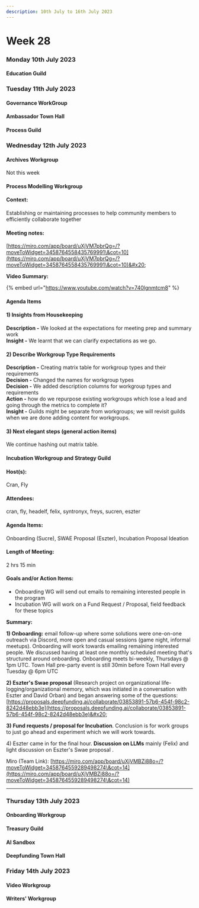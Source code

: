 ```yaml
---
description: 10th July to 16th July 2023
---
```


# Week 28

### Monday 10th July 2023 <a href="#docs-internal-guid-2fd8f533-7fff-aecb-8836-bf1d7e1e0a73" id="docs-internal-guid-2fd8f533-7fff-aecb-8836-bf1d7e1e0a73"></a>

#### Education Guild

### Tuesday 11th July 2023

#### Governance WorkGroup

#### Ambassador Town Hall

#### Process Guild

### Wednesday 12th July 2023

#### Archives Workgroup

Not this week

#### Process Modelling Workgroup

#### **Context:**&#x20;

Establishing or maintaining processes to help community members to efficiently collaborate together&#x20;

#### **Meeting notes:**

&#x20;[https://miro.com/app/board/uXjVM7pbrQg=/?moveToWidget=3458764558435769991\&cot=10](https://miro.com/app/board/uXjVM7pbrQg=/?moveToWidget=3458764558435769991\&cot=10)&#x20;

**Video Summary:**&#x20;

{% embed url="https://www.youtube.com/watch?v=740lgnmtcm8" %}

#### **Agenda Items**&#x20;

#### **1) Insights from Housekeeping**&#x20;

**Description -** We looked at the expectations for meeting prep and summary work \
**Insight -** We learnt that we can clarify expectations as we go.&#x20;

#### **2) Describe Workgroup Type Requirements**&#x20;

**Description -** Creating matrix table for workgroup types and their requirements\
**Decision -** Changed the names for workgroup types \
**Decision -** We added description columns for workgroup types and requirements \
**Action -** how do we repurpose existing workgroups which lose a lead and going through the metrics to complete it? \
**Insight -** Guilds might be separate from workgroups; we will revisit guilds when we are done adding content for workgroups.&#x20;

#### **3) Next elegant steps** (general action items)&#x20;

We continue hashing out matrix table.

#### Incubation Workgroup and Strategy Guild

#### Host(s):&#x20;

Cran, Fly&#x20;

#### Attendees:&#x20;

cran, fly, headelf, felix, syntronyx, freys, sucren, eszter&#x20;

#### Agenda Items:&#x20;

Onboarding (Sucre), SWAE Proposal (Eszter), Incubation Proposal Ideation

#### **Length of Meeting:**&#x20;

2 hrs 15 min&#x20;

#### Goals and/or Action Items:&#x20;

* Onboarding WG will send out emails to remaining interested people in the program
* Incubation WG will work on a Fund Request / Proposal, field feedback for these topics&#x20;

**Summary:**&#x20;

**1) Onboarding:** email follow-up where some solutions were one-on-one outreach via Discord, more open and casual sessions (game night, informal meetups). Onboarding will work towards emailing remaining interested people. We discussed having at least one monthly scheduled meeting that's structured around onboarding. Onboarding meets bi-weekly, Thursdays @ 1pm UTC. Town Hall pre-party event is still 30min before Town Hall every Tuesday @ 6pm UTC&#x20;

**2) Eszter's Swae proposal** (Research project on organizational life-logging/organizational memory, which was initiated in a conversation with Eszter and David Orban) and began answering some of the questions: [https://proposals.deepfunding.ai/collaborate/03853891-57b6-454f-98c2-8242d48ebb3e](https://proposals.deepfunding.ai/collaborate/03853891-57b6-454f-98c2-8242d48ebb3e)&#x20;

**3) Fund requests / proposal for Incubation**. Conclusion is for work groups to just go ahead and experiment which we will work towards.&#x20;

4\) Eszter came in for the final hour. **Discussion on LLMs** mainly (Felix) and light discussion on Eszter's Swae proposal .

Miro (Team Link): [https://miro.com/app/board/uXjVMBZi88o=/?moveToWidget=3458764559289498274\&cot=14](https://miro.com/app/board/uXjVMBZi88o=/?moveToWidget=3458764559289498274\&cot=14)

***

### Thursday 13th July 2023

#### Onboarding Workgroup

#### Treasury Guild

#### AI Sandbox

#### Deepfunding Town Hall

### Friday 14th July 2023

#### Video Workgroup

#### Writers' Workgroup
